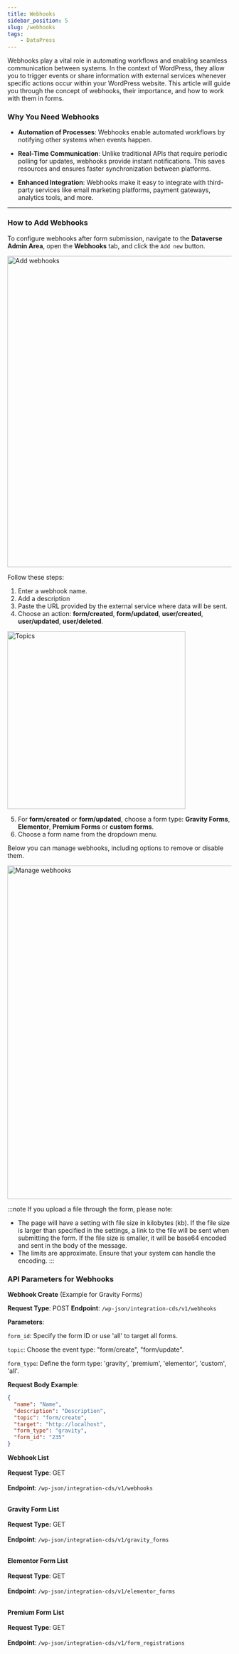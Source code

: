 ```yaml
---
title: Webhooks
sidebar_position: 5
slug: /webhooks
tags:
    - DataPress
---
```


Webhooks play a vital role in automating workflows and enabling seamless communication between systems. In the context of WordPress, they allow you to trigger events or share information with external services whenever specific actions occur within your WordPress website. This article will guide you through the concept of webhooks, their importance, and how to work with them in forms.

### **Why You Need Webhooks**

- **Automation of Processes**: Webhooks enable automated workflows by notifying other systems when events happen.

- **Real-Time Communication**: Unlike traditional APIs that require periodic polling for updates, webhooks provide instant notifications. This saves resources and ensures faster synchronization between platforms.

- **Enhanced Integration**: Webhooks make it easy to integrate with third-party services like email marketing platforms, payment gateways, analytics tools, and more.

---

### **How to Add Webhooks**

To configure webhooks after form submission, navigate to the **Dataverse Admin Area**, open the **Webhooks** tab, and click the `Add new` button.

<div class="text--center"> 
<img src="/images/webhook-form.png" alt="Add webhooks" width="700" />
</div>

Follow these steps:

1. Enter a webhook name.
2. Add a description
3. Paste the URL provided by the external service where data will be sent.
4. Choose an action: **form/created**, **form/updated**, **user/created**, **user/updated**, **user/deleted**.

<div class="text--center"> 
<img src="/images/topics.png" alt="Topics" width="400" />
</div>

5. For **form/created** or **form/updated**, choose a form type: **Gravity Forms**, **Elementor**, **Premium Forms** or **custom forms**.
6. Choose a form name from the dropdown menu.

Below you can manage webhooks, including options to remove or disable them.

<div class="text--center"> 
<img src="/images/manage-webhooks.png" alt="Manage webhooks" width="750" />
</div>

:::note
If you upload a file through the form, please note:
- The page will have a setting with file size in kilobytes (kb). If the file size is larger than specified in the settings, a link to the file will be sent when submitting the form. If the file size is smaller, it will be base64 encoded and sent in the body of the message.
- The limits are approximate. Ensure that your system can handle the encoding.
:::

### API Parameters for Webhooks

**Webhook Create** (Example for Gravity Forms)

**Request Type**: POST 
**Endpoint**: `/wp-json/integration-cds/v1/webhooks`

**Parameters**:

`form_id`: Specify the form ID or use 'all' to target all forms.

`topic`: Choose the event type: "form/create", "form/update".

`form_type`: Define the form type: 'gravity', 'premium', 'elementor', 'custom', 'all'.

**Request Body Example**:

```json
{
  "name": "Name",
  "description": "Description",
  "topic": "form/create",
  "target": "http://localhost",
  "form_type": "gravity",
  "form_id": "235"
}
```

**Webhook List** <br></br>
**Request Type**: GET <br></br>
**Endpoint**: `/wp-json/integration-cds/v1/webhooks`<br></br>

**Gravity Form List**<br></br>
**Request Type:** GET <br></br>
**Endpoint**: `/wp-json/integration-cds/v1/gravity_forms` <br></br>

**Elementor Form List** <br></br>
**Request Type**: GET <br></br>
**Endpoint**: `/wp-json/integration-cds/v1/elementor_forms` <br></br>

**Premium Form List** <br></br>
**Request Type**: GET <br></br>
**Endpoint**: `/wp-json/integration-cds/v1/form_registrations` <br></br>
